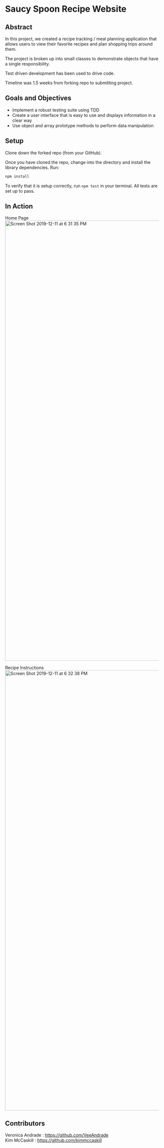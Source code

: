 # Saucy Spoon Recipe Website

## Abstract

In this project, we created a recipe tracking / meal planning application that allows users to view their favorite recipes and plan shopping trips around them.

The project is broken up into small classes to demonstrate objects that have a single responsibility.

Test driven development has been used to drive code.

Timeline was 1.5 weeks from forking repo to submitting project. 

## Goals and Objectives
 - Implement a robust testing suite using TDD
 - Create a user interface that is easy to use and displays information in a clear way
 - Use object and array prototype methods to perform data manipulation

## Setup

Clone down the forked repo (from your GitHub). 

Once you have cloned the repo, change into the directory and install the library dependencies. Run:

```bash
npm install
```

To verify that it is setup correctly, run `npm test` in your terminal. All tests are set up to pass.

## In Action
Home Page
<img width="1440" alt="Screen Shot 2019-12-11 at 6 31 35 PM" src="https://user-images.githubusercontent.com/54483332/70674875-95838600-1c44-11ea-9b45-47408ff4b876.png">

Recipe Instructions
<img width="1440" alt="Screen Shot 2019-12-11 at 6 32 38 PM" src="https://user-images.githubusercontent.com/54483332/70674936-bba92600-1c44-11ea-975b-ed60069f0ba7.png">

## Contributors

Veronica Andrade : https://github.com/VeeAndrade
<br>
Kim McCaskill : https://github.com/kimmccaskill
